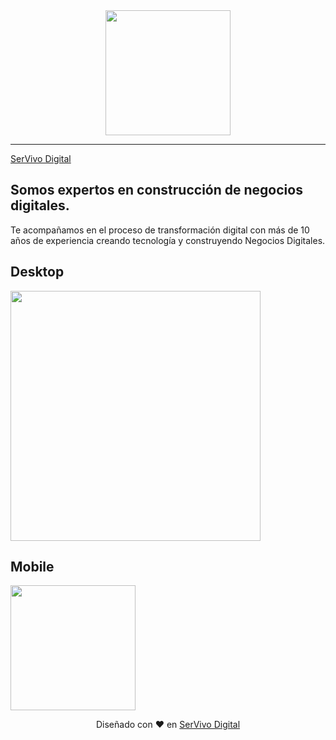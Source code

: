 <div align="center">
<img width="200px"  src="https://i.postimg.cc/d3Q1754H/logo-servivo-r-copia-copia-04-copia.png" />
</div>
<hr>

[SerVivo Digital](https://Servivo.digital)

## Somos expertos en construcción de negocios digitales.

Te acompañamos en el proceso de transformación digital con más de 10 años de experiencia creando tecnología y construyendo Negocios Digitales.


## Desktop

<img width="400px"  src="https://i.postimg.cc/0Qz6ZWpz/hero-servivo-digital.jpg" />

## Mobile

<img width="200px" src="https://i.postimg.cc/g0NRgLQT/hero-servivo-digital-mobile.jpg" />



<div align="center">

Diseñado con ♥️ en [SerVivo Digital](https://Servivo.digital)
<div>

